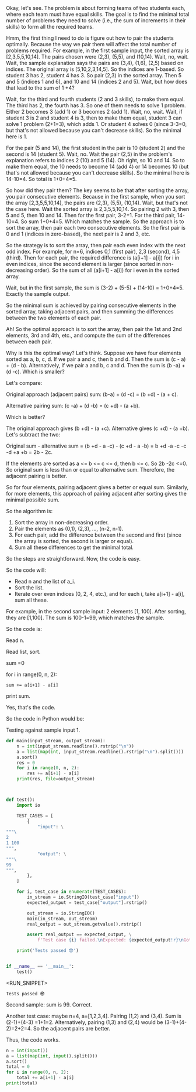<think>
Okay, let's see. The problem is about forming teams of two students each, where each team must have equal skills. The goal is to find the minimal total number of problems they need to solve (i.e., the sum of increments in their skills) to form all the required teams.

Hmm, the first thing I need to do is figure out how to pair the students optimally. Because the way we pair them will affect the total number of problems required. For example, in the first sample input, the sorted array is [2,3,5,5,10,14]. The pairs chosen were (2,3), (5,5), and (10,14). Wait, no, wait. Wait, the sample explanation says the pairs are (3,4), (1,6), (2,5) based on indices. The original array is [5,10,2,3,14,5]. So the indices are 1-based. So student 3 has 2, student 4 has 3. So pair (2,3) in the sorted array. Then 5 and 5 (indices 1 and 6), and 10 and 14 (indices 2 and 5). Wait, but how does that lead to the sum of 1 +4?

Wait, for the third and fourth students (2 and 3 skills), to make them equal. The third has 2, the fourth has 3. So one of them needs to solve 1 problem. Either 2 becomes 3 (add 1) or 3 becomes 2 (add 1). Wait, no, wait. Wait, if student 3 is 2 and student 4 is 3, then to make them equal, student 3 can solve 1 problem (2+1=3), which adds 1. Or student 4 solves 0 (since 3-3=0, but that's not allowed because you can't decrease skills). So the minimal here is 1.

For the pair (5 and 14), the first student in the pair is 10 (student 2) and the second is 14 (student 5). Wait, no. Wait the pair (2,5) in the problem's explanation refers to indices 2 (10) and 5 (14). Oh right, so 10 and 14. So to make them equal, the 10 needs to become 14 (add 4) or 14 becomes 10 (but that's not allowed because you can't decrease skills). So the minimal here is 14-10=4. So total is 1+0+4=5.

So how did they pair them? The key seems to be that after sorting the array, you pair consecutive elements. Because in the first sample, when you sort the array [2,3,5,5,10,14], the pairs are (2,3), (5,5), (10,14). Wait, but that's not the case here. Wait the sorted array is 2,3,5,5,10,14. So pairing 2 with 3, then 5 and 5, then 10 and 14. Then for the first pair, 3-2=1. For the third pair, 14-10=4. So sum 1+0+4=5. Which matches the sample. So the approach is to sort the array, then pair each two consecutive elements. So the first pair is 0 and 1 (indices in zero-based), the next pair is 2 and 3, etc.

So the strategy is to sort the array, then pair each even index with the next odd index. For example, for n=6, indices 0,1 (first pair), 2,3 (second), 4,5 (third). Then for each pair, the required difference is (a[i+1] - a[i]) for i in even indices, since the second element is larger (since sorted in non-decreasing order). So the sum of all (a[i+1] - a[i]) for i even in the sorted array.

Wait, but in the first sample, the sum is (3-2) + (5-5) + (14-10) = 1+0+4=5. Exactly the sample output.

So the minimal sum is achieved by pairing consecutive elements in the sorted array, taking adjacent pairs, and then summing the differences between the two elements of each pair.

Ah! So the optimal approach is to sort the array, then pair the 1st and 2nd elements, 3rd and 4th, etc., and compute the sum of the differences between each pair.

Why is this the optimal way? Let's think. Suppose we have four elements sorted as a, b, c, d. If we pair a and c, then b and d. Then the sum is (c - a) + (d - b). Alternatively, if we pair a and b, c and d. Then the sum is (b -a) + (d -c). Which is smaller?

Let's compare:

Original approach (adjacent pairs) sum: (b-a) + (d -c) = (b +d) - (a + c).

Alternative pairing sum: (c -a) + (d -b) = (c +d) - (a +b). 

Which is better?

The original approach gives (b +d) - (a +c). Alternative gives (c +d) - (a +b). Let's subtract the two:

Original sum - alternative sum = (b +d - a -c) - (c +d - a -b) = b +d -a -c -c -d +a +b = 2b - 2c.

If the elements are sorted as a <= b <= c <= d, then b <= c. So 2b -2c <=0. So original sum is less than or equal to alternative sum. Therefore, the adjacent pairing is better.

So for four elements, pairing adjacent gives a better or equal sum. Similarly, for more elements, this approach of pairing adjacent after sorting gives the minimal possible sum.

So the algorithm is:

1. Sort the array in non-decreasing order.
2. Pair the elements as (0,1), (2,3), ..., (n-2, n-1).
3. For each pair, add the difference between the second and first (since the array is sorted, the second is larger or equal).
4. Sum all these differences to get the minimal total.

So the steps are straightforward. Now, the code is easy.

So the code will:

- Read n and the list of a_i.
- Sort the list.
- Iterate over even indices (0, 2, 4, etc.), and for each i, take a[i+1] - a[i], sum all these.

For example, in the second sample input: 2 elements [1, 100]. After sorting, they are [1,100]. The sum is 100-1=99, which matches the sample.

So the code is:

Read n.

Read list, sort.

sum =0

for i in range(0, n, 2):

    sum += a[i+1] - a[i]

print sum.

Yes, that's the code.

So the code in Python would be:

Testing against sample input 1.

```python
def main(input_stream, output_stream):
    n = int(input_stream.readline().rstrip("\n"))
    a = list(map(int, input_stream.readline().rstrip("\n").split()))
    a.sort()
    res = 0
    for i in range(0, n, 2):
        res += a[i+1] - a[i]
    print(res, file=output_stream)



def test():
    import io

    TEST_CASES = [
        {
            "input": \
"""\
2
1 100
""",
            "output": \
"""\
99
""",
        }, 
    ]

    for i, test_case in enumerate(TEST_CASES):
        in_stream = io.StringIO(test_case["input"])
        expected_output = test_case["output"].rstrip()

        out_stream = io.StringIO()
        main(in_stream, out_stream)
        real_output = out_stream.getvalue().rstrip()

        assert real_output == expected_output, \
            f'Test case {i} failed.\nExpected: {expected_output!r}\nGot: {real_output!r}'

    print('Tests passed 😎')


if __name__ == '__main__':
    test()


```

<RUN_SNIPPET>
```output
Tests passed 😎

```

Second sample: sum is 99. Correct.

Another test case: maybe n=4, a=[1,2,3,4]. Pairing (1,2) and (3,4). Sum is (2-1)+(4-3) =1+1=2. Alternatively, pairing (1,3) and (2,4) would be (3-1)+(4-2)=2+2=4. So the adjacent pairs are better.

Thus, the code works.
</think>

```python
n = int(input())
a = list(map(int, input().split()))
a.sort()
total = 0
for i in range(0, n, 2):
    total += a[i+1] - a[i]
print(total)
```
